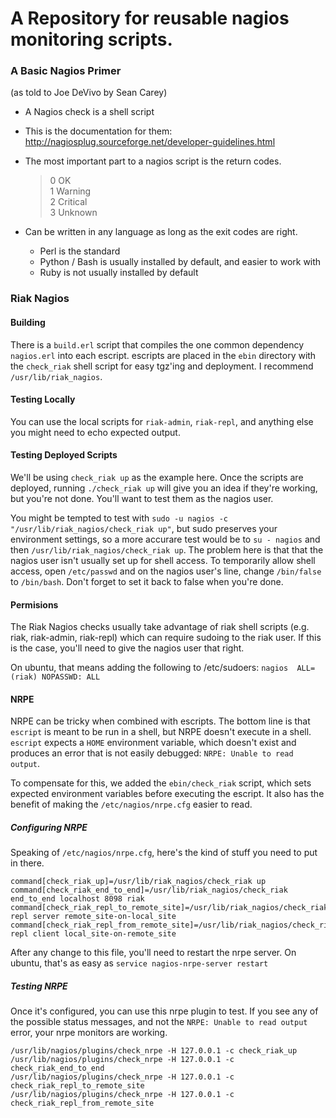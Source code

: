# A Repository for reusable nagios monitoring scripts.

### A Basic Nagios Primer 
(as told to Joe DeVivo by Sean Carey)

* A Nagios check is a shell script

* This is the documentation for them: http://nagiosplug.sourceforge.net/developer-guidelines.html

* The most important part to a nagios script is the return codes.

  >  0 OK  
  >  1 Warning   
  >  2 Critical  
  >  3 Unknown  
  
* Can be written in any language as long as the exit codes are right.

  * Perl is the standard
  * Python / Bash is usually installed by default, and easier to work with
  * Ruby is not usually installed by default

### Riak Nagios

#### Building
There is a `build.erl` script that compiles the one common dependency `nagios.erl` into each escript. escripts are placed 
in the `ebin` directory with the `check_riak` shell script for easy tgz'ing and deployment. I recommend `/usr/lib/riak_nagios`.

#### Testing Locally
You can use the local scripts for `riak-admin`, `riak-repl`, and anything else you might need to echo expected output.

#### Testing Deployed Scripts
We'll be using `check_riak up` as the example here. Once the scripts are deployed, running `./check_riak up` will give you 
an idea if they're working, but you're not done. You'll want to test them as the nagios user.

You might be tempted to test with `sudo -u nagios -c "/usr/lib/riak_nagios/check_riak up"`, but sudo preserves your environment 
settings, so a more accurare test would be to `su - nagios` and then `/usr/lib/riak_nagios/check_riak up`. The problem here 
is that that the nagios user isn't usually set up for shell access. To temporarily allow shell access, open `/etc/passwd` and 
on the nagios user's line, change `/bin/false` to `/bin/bash`. Don't forget to set it back to false when you're done.

#### Permisions
The Riak Nagios checks usually take advantage of riak shell scripts (e.g. riak, riak-admin, riak-repl) which can 
require sudoing to the riak user. If this is the case, you'll need to give the nagios user that right.

On ubuntu, that means adding the following to /etc/sudoers: `nagios  ALL=(riak) NOPASSWD: ALL`

#### NRPE
NRPE can be tricky when combined with escripts. The bottom line is that `escript` is meant to be run in a shell, but NRPE
doesn't execute in a shell. `escript` expects a `HOME` environment variable, which doesn't exist and produces an error 
that is not easily debugged: `NRPE: Unable to read output`.

To compensate for this, we added the `ebin/check_riak` script, which sets expected environment variables before executing 
the escript. It also has the benefit of making the `/etc/nagios/nrpe.cfg` easier to read.

##### Configuring NRPE
Speaking of `/etc/nagios/nrpe.cfg`, here's the kind of stuff you need to put in there.

```
command[check_riak_up]=/usr/lib/riak_nagios/check_riak up 
command[check_riak_end_to_end]=/usr/lib/riak_nagios/check_riak end_to_end localhost 8098 riak 
command[check_riak_repl_to_remote_site]=/usr/lib/riak_nagios/check_riak repl server remote_site-on-local_site
command[check_riak_repl_from_remote_site]=/usr/lib/riak_nagios/check_riak repl client local_site-on-remote_site
```

After any change to this file, you'll need to restart the nrpe server. On ubuntu, that's as easy as `service nagios-nrpe-server restart`

##### Testing NRPE
Once it's configured, you can use this nrpe plugin to test. If you see any of the possible status messages, and not the 
`NRPE: Unable to read output` error, your nrpe monitors are working.

```
/usr/lib/nagios/plugins/check_nrpe -H 127.0.0.1 -c check_riak_up
/usr/lib/nagios/plugins/check_nrpe -H 127.0.0.1 -c check_riak_end_to_end
/usr/lib/nagios/plugins/check_nrpe -H 127.0.0.1 -c check_riak_repl_to_remote_site
/usr/lib/nagios/plugins/check_nrpe -H 127.0.0.1 -c check_riak_repl_from_remote_site
```
